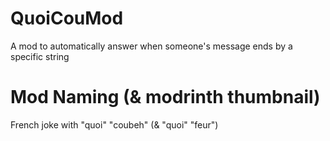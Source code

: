 # QuoiCouMod
A mod to automatically answer when someone's message ends by a specific string

# Mod Naming (& modrinth thumbnail)
French joke with "quoi" "coubeh" (& "quoi" "feur")
